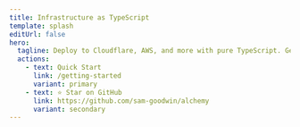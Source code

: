 ```yaml
---
title: Infrastructure as TypeScript
template: splash
editUrl: false
hero:
  tagline: Deploy to Cloudflare, AWS, and more with pure TypeScript. Generate support for any API in minutes with AI.
  actions:
    - text: Quick Start
      link: /getting-started
      variant: primary
    - text: ⭐ Star on GitHub
      link: https://github.com/sam-goodwin/alchemy
      variant: secondary
---
```


